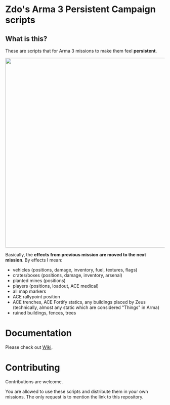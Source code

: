 # Zdo's Arma 3 Persistent Campaign scripts

## What is this?

These are scripts that for Arma 3 missions to make them feel **persistent**.

<img src="https://github.com/drzdo/arma3-persistent-campaign/assets/146330747/2a8ab18e-b12a-4002-9349-d8c089b5ea55" width=600>


Basically, the **effects from previous mission are moved to the next mission**. By effects I mean:

- vehicles (positions, damage, inventory, fuel, textures, flags)
- crates/boxes (positions, damage, inventory, arsenal)
- planted mines (positions)
- players (positions, loadout, ACE medical)
- all map markers
- ACE rallypoint position
- ACE trenches, ACE Fortify statics, any buildings placed by Zeus (technically, almost any static which are considered "Things" in Arma)
- ruined buildings, fences, trees

# Documentation

Please check out [Wiki](https://github.com/drzdo/arma3-persistent-campaign/wiki).

# Contributing

Contributions are welcome.

You are allowed to use these scripts and distribute them in your own missions. The only request is to mention the link to this repository.
